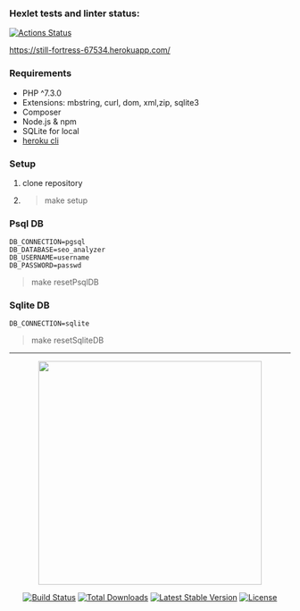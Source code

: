 ### Hexlet tests and linter status:
[![Actions Status](https://github.com/nekedio/php-project-lvl3/workflows/hexlet-check/badge.svg)](https://github.com/nekedio/php-project-lvl3/actions)


https://still-fortress-67534.herokuapp.com/

### Requirements

  * PHP ^7.3.0
  * Extensions: mbstring, curl, dom, xml,zip, sqlite3
  * Composer
  * Node.js & npm
  * SQLite for local
  * [heroku cli](https://devcenter.heroku.com/articles/heroku-cli#download-and-install)


### Setup

1. clone repository
2. > make setup


### Psql DB

```
DB_CONNECTION=pgsql
DB_DATABASE=seo_analyzer
DB_USERNAME=username
DB_PASSWORD=passwd
```
> make resetPsqlDB

### Sqlite DB

```
DB_CONNECTION=sqlite
```
> make resetSqliteDB
--------------------------

<p align="center"><a href="https://laravel.com" target="_blank"><img src="https://raw.githubusercontent.com/laravel/art/master/logo-lockup/5%20SVG/2%20CMYK/1%20Full%20Color/laravel-logolockup-cmyk-red.svg" width="400"></a></p>

<p align="center">
<a href="https://travis-ci.org/laravel/framework"><img src="https://travis-ci.org/laravel/framework.svg" alt="Build Status"></a>
<a href="https://packagist.org/packages/laravel/framework"><img src="https://img.shields.io/packagist/dt/laravel/framework" alt="Total Downloads"></a>
<a href="https://packagist.org/packages/laravel/framework"><img src="https://img.shields.io/packagist/v/laravel/framework" alt="Latest Stable Version"></a>
<a href="https://packagist.org/packages/laravel/framework"><img src="https://img.shields.io/packagist/l/laravel/framework" alt="License"></a>
</p>

